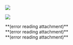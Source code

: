 ![](Evernote%20Camera%20Roll%2020151118%20170907.jpg)


<p style="text-align:center;margin:0">
</p>

![](Evernote%20Camera%20Roll%2020151118%20170908.jpg)


<p style="text-align:center;margin:0">
</p>
 **(error reading attachment)**

<p style="text-align:center;margin:0">
</p>
 **(error reading attachment)**

<p style="text-align:center;margin:0">
</p>
 **(error reading attachment)**

<p style="text-align:center;margin:0">
</p>